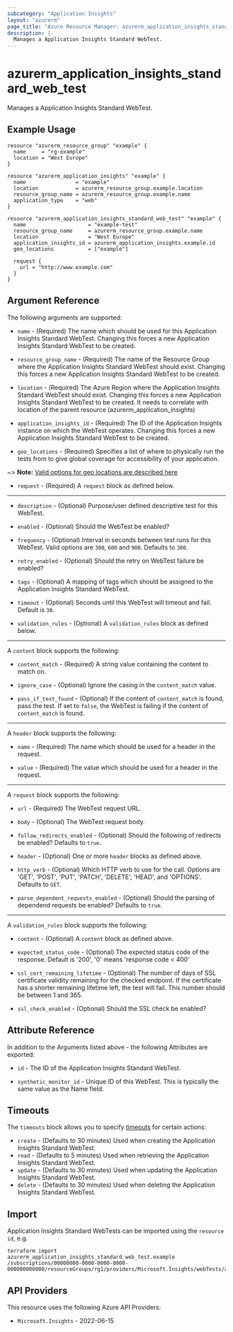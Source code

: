 ```yaml
---
subcategory: "Application Insights"
layout: "azurerm"
page_title: "Azure Resource Manager: azurerm_application_insights_standard_web_test"
description: |-
  Manages a Application Insights Standard WebTest.
---
```


# azurerm_application_insights_standard_web_test

Manages a Application Insights Standard WebTest.

## Example Usage

```hcl
resource "azurerm_resource_group" "example" {
  name     = "rg-example"
  location = "West Europe"
}

resource "azurerm_application_insights" "example" {
  name                = "example"
  location            = azurerm_resource_group.example.location
  resource_group_name = azurerm_resource_group.example.name
  application_type    = "web"
}

resource "azurerm_application_insights_standard_web_test" "example" {
  name                    = "example-test"
  resource_group_name     = azurerm_resource_group.example.name
  location                = "West Europe"
  application_insights_id = azurerm_application_insights.example.id
  geo_locations           = ["example"]

  request {
    url = "http://www.example.com"
  }
}
```

## Argument Reference

The following arguments are supported:

* `name` - (Required) The name which should be used for this Application Insights Standard WebTest. Changing this forces a new Application Insights Standard WebTest to be created.

* `resource_group_name` - (Required) The name of the Resource Group where the Application Insights Standard WebTest should exist. Changing this forces a new Application Insights Standard WebTest to be created.

* `location` - (Required) The Azure Region where the Application Insights Standard WebTest should exist. Changing this forces a new Application Insights Standard WebTest to be created. It needs to correlate with location of the parent resource (azurerm_application_insights)

* `application_insights_id` - (Required) The ID of the Application Insights instance on which the WebTest operates. Changing this forces a new Application Insights Standard WebTest to be created.

* `geo_locations` - (Required) Specifies a list of where to physically run the tests from to give global coverage for accessibility of your application.

~> **Note:** [Valid options for geo locations are described here](https://docs.microsoft.com/azure/azure-monitor/app/monitor-web-app-availability#location-population-tags)

* `request` - (Required) A `request` block as defined below.


---

* `description` - (Optional) Purpose/user defined descriptive test for this WebTest.

* `enabled` - (Optional) Should the WebTest be enabled?

* `frequency` - (Optional) Interval in seconds between test runs for this WebTest. Valid options are `300`, `600` and `900`. Defaults to `300`.

* `retry_enabled` - (Optional) Should the retry on WebTest failure be enabled?

* `tags` - (Optional) A mapping of tags which should be assigned to the Application Insights Standard WebTest.

* `timeout` - (Optional) Seconds until this WebTest will timeout and fail. Default is `30`.

* `validation_rules` - (Optional) A `validation_rules` block as defined below.

---

A `content` block supports the following:

* `content_match` - (Required) A string value containing the content to match on.

* `ignore_case` - (Optional) Ignore the casing in the `content_match` value.

* `pass_if_text_found` - (Optional) If the content of `content_match` is found, pass the test. If set to `false`, the WebTest is failing if the content of `content_match` is found.

---

A `header` block supports the following:

* `name` - (Required) The name which should be used for a header in the request.

* `value` - (Required) The value which should be used for a header in the request.

---

A `request` block supports the following:

* `url` - (Required) The WebTest request URL.

* `body` - (Optional) The WebTest request body.

* `follow_redirects_enabled` - (Optional) Should the following of redirects be enabled? Defaults to `true`.

* `header` - (Optional) One or more `header` blocks as defined above.

* `http_verb` - (Optional) Which HTTP verb to use for the call. Options are 'GET', 'POST', 'PUT', 'PATCH', 'DELETE', 'HEAD', and 'OPTIONS'. Defaults to `GET`.

* `parse_dependent_requests_enabled` - (Optional) Should the parsing of dependend requests be enabled? Defaults to `true`.

---

A `validation_rules` block supports the following:

* `content` - (Optional) A `content` block as defined above.

* `expected_status_code` - (Optional) The expected status code of the response. Default is '200', '0' means 'response code < 400'

* `ssl_cert_remaining_lifetime` - (Optional) The number of days of SSL certificate validity remaining for the checked endpoint. If the certificate has a shorter remaining lifetime left, the test will fail. This number should be between 1 and 365.

* `ssl_check_enabled` - (Optional) Should the SSL check be enabled?

## Attribute Reference

In addition to the Arguments listed above - the following Attributes are exported: 

* `id` - The ID of the Application Insights Standard WebTest.

* `synthetic_monitor_id` - Unique ID of this WebTest. This is typically the same value as the Name field.

## Timeouts

The `timeouts` block allows you to specify [timeouts](https://developer.hashicorp.com/terraform/language/resources/configure#define-operation-timeouts) for certain actions:

* `create` - (Defaults to 30 minutes) Used when creating the Application Insights Standard WebTest.
* `read` - (Defaults to 5 minutes) Used when retrieving the Application Insights Standard WebTest.
* `update` - (Defaults to 30 minutes) Used when updating the Application Insights Standard WebTest.
* `delete` - (Defaults to 30 minutes) Used when deleting the Application Insights Standard WebTest.

## Import

Application Insights Standard WebTests can be imported using the `resource id`, e.g.

```shell
terraform import azurerm_application_insights_standard_web_test.example /subscriptions/00000000-0000-0000-0000-000000000000/resourceGroups/rg1/providers/Microsoft.Insights/webTests/appinsightswebtest
```

## API Providers
<!-- This section is generated, changes will be overwritten -->
This resource uses the following Azure API Providers:

* `Microsoft.Insights` - 2022-06-15
